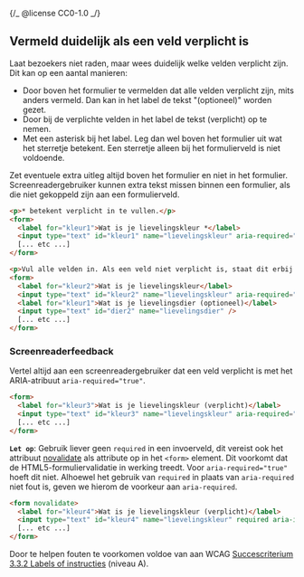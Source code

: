 {/_ @license CC0-1.0 _/}

## Vermeld duidelijk als een veld verplicht is

Laat bezoekers niet raden, maar wees duidelijk welke velden verplicht zijn. Dit kan op een aantal manieren:

- Door boven het formulier te vermelden dat alle velden verplicht zijn, mits anders vermeld. Dan kan in het label de tekst "(optioneel)" worden gezet.
- Door bij de verplichte velden in het label de tekst (verplicht) op te nemen.
- Met een asterisk bij het label. Leg dan wel boven het formulier uit wat het sterretje betekent. Een sterretje alleen bij het formulierveld is niet voldoende.

Zet eventuele extra uitleg altijd boven het formulier en niet in het formulier. Screenreadergebruiker kunnen extra tekst missen binnen een formulier, als die niet gekoppeld zijn aan een formulierveld.

```html
<p>* betekent verplicht in te vullen.</p>
<form>
  <label for="kleur1">Wat is je lievelingskleur *</label>
  <input type="text" id="kleur1" name="lievelingskleur" aria-required="true" aria-invalid="false" />
  [... etc ...]
</form>
```

```html
<p>Vul alle velden in. Als een veld niet verplicht is, staat dit erbij.</p>
<form>
  <label for="kleur2">Wat is je lievelingskleur</label>
  <input type="text" id="kleur2" name="lievelingskleur" aria-required="true" aria-invalid="false" />
  <label for="kleur1">Wat is je lievelingsdier (optioneel)</label>
  <input type="text" id="dier2" name="lievelingsdier" />
  [... etc ...]
</form>
```

### Screenreaderfeedback

Vertel altijd aan een screenreadergebruiker dat een veld verplicht is met het ARIA-atribuut `aria-required="true"`.

```html
<form>
  <label for="kleur3">Wat is je lievelingskleur (verplicht)</label>
  <input type="text" id="kleur3" name="lievelingskleur" aria-required="true" aria-invalid="false" />
  [... etc ...]
</form>
```

**`Let op`**: Gebruik liever geen `required` in een invoerveld, dit vereist ook het attribuut [novalidate](https://developer.mozilla.org/en-US/docs/Web/HTML/Element/form#novalidate) als attribute op in het `<form>` element.
Dit voorkomt dat de HTML5-formuliervalidatie in werking treedt. Voor `aria-required="true"` hoeft dit niet. Alhoewel het gebruik van `required` in plaats van `aria-required` niet fout is, geven we hierom de voorkeur aan `aria-required`.

```html
<form novalidate>
  <label for="kleur4">Wat is je lievelingskleur (verplicht)</label>
  <input type="text" id="kleur4" name="lievelingskleur" required aria-invalid="false" />
  [... etc ...]
</form>
```

Door te helpen fouten te voorkomen voldoe van aan WCAG [Succescriterium 3.3.2 Labels of instructies](https://www.w3.org/Translations/WCAG21-nl/#labels-of-instructies) (niveau A).
